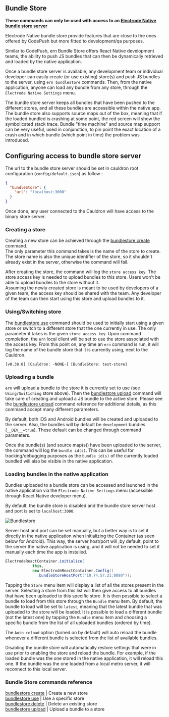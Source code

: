 ## Bundle Store

**These commands can only be used with access to an [Electrode Native bundle store server]**

Electrode Native bundle store provide features that are close to the ones offered by CodePush but more fitted to development/qa purposes.

Similar to CodePush, ern Bundle Store offers React Native development teams, the ability to push JS bundles that can then be dynamically retrieved and loaded by the native application.

Once a bundle store server is available, any development team or individual developer can easily create (or use existing) store(s) and push JS bundles to the server, using `ern bundlestore` commands. Then, from the native application, anyone can load any bundle from any store, through the `Electrode Native Settings` menu.

The bundle store server keeps all bundles that have been pushed to the different stores, and all these bundles are accessible within the native app. The bundle store also supports source maps out of the box, meaning that if the loaded bundled is crashing at some point, the red screen will show the symbolicated stack trace. Bundle "time machine" and source map support can be very useful, used in conjunction, to pin point the exact location of a crash and in which bundle (which point in time) the problem was introduced.

## Configuring access to bundle store server

The url to the bundle store server should be set in cauldron root configuration (`config/default.json`) as follow :

```json
{
  "bundleStore": {
    "url": "localhost:3000"
  }
}
```

Once done, any user connected to the Cauldron will have access to the binary store server.

### Creating a store

Creating a new store can be achieved through the [bundlestore create] command.  
The only parameter this command takes is the name of the store to create. The store name is also the unique identifier of the store, so it shouldn't already exist in the server, otherwise the command will fail.

After creating the store, the command will log the `store access key`. The store access key is needed to upload bundles to this store. Users won't be able to upload bundles to the store without it.  
Assuming the newly created store is meant to be used by developers of a given team, the access key should be shared with the team. Any developer of the team can then start using this store and upload bundles to it.

### Using/Switching store

The [bundlestore use] command should be used to initially start using a given store or switch to a different store that the one currently in use. The only parameter it takes is the given `store access key`. Upon command completion, the `ern` local client will be set to use the store associated with the access key. From this point on, any time an `ern` command is run, it will log the name of the bundle store that it is currently using, next to the Cauldron.

```
[v0.38.0] [Cauldron: -NONE-] [BundleStore: test-store]
```

### Uploading a bundle

`ern` will upload a bundle to the store it is currently set to use (see `Using/Switiching` store above). Then the [bundlestore upload] command will take care of creating and upload a JS bundle to the active store. Please see the [bundlestore upload] command reference for additional details, as this command accept many different parameters.

By default, both iOS and Android bundles will be created and uploaded to the server. Also, the bundles will by default be `development` bundles (`__DEV__=true`). These default can be changed through command parameters.

Once the bundle(s) (and source map(s)) have been uploaded to the server, the command will log the `bundle id(s)`. This can be useful for tracking/debugging purposes as the `bundle id(s)` of the currently loaded bundled will also be visible in the native application.

### Loading bundles in the native application

Bundles uploaded to a bundle store can be accessed and launched in the native application via the `Electrode Native Settings` menu (accessible through React Native developer menu).

By default, the bundle store is disabled and the bundle store server host and port is set to `localhost:3000`.

![Bundlestore](../images/bundlestore.png)

Server host and port can be set manually, but a better way is to set it directly in the native application when initializing the Container (as seen below for Android). This way, the server host/port will ,by default, point to the server the native application is using, and it will not be needed to set it manually each time the app is installed.

```java
ElectrodeReactContainer.initialize(
            this,
            new ElectrodeReactContainer.Config()
              .bundleStoreHostPort("10.74.57.21:8080"));
```

Tapping the `Store` menu item will display a list of all the stores present in the server. Selecting a store from this list will then give access to all bundles that have been uploaded to this specific store. It is then possible to select a bundle to load from this store through the `Bundle` menu item. By default, the bundle to load will be set to `latest`, meaning that the latest bundle that was uploaded to the store will be loaded. It is possible to load a different bundle (not the latest one) by tapping the `Bundle` menu item and choosing a specific bundle from the list of all uploaded bundles (ordered by time).

The `Auto reload` option (turned on by default) will auto reload the bundle whenever a different bundle is selected from the list of available bundles.

Disabling the bundle store will automatically restore settings that were in use prior to enabling the store and reload the bundle. For example, if the loaded bundle was the one stored in the native application, it will reload this one. If the bundle was the one loaded from a local metro server, it will reconnect to this local server.

### Bundle Store commands reference

[bundlestore create] | Create a new store  
[bundlestore use] | Use a specific store  
[bundlestore delete] | Delete an existing store  
[bundlestore upload] | Upload a bundle to a store

[bundlestore create]: ./bundlestore/create.md
[bundlestore use]: ./bundlestore/use.md
[bundlestore delete]: ./bundlestore/delete.md
[bundlestore upload]: ./bundlestore/upload.md
[electrode native bundle store server]: https://github.com/electrode-io/ern-bundle-store
